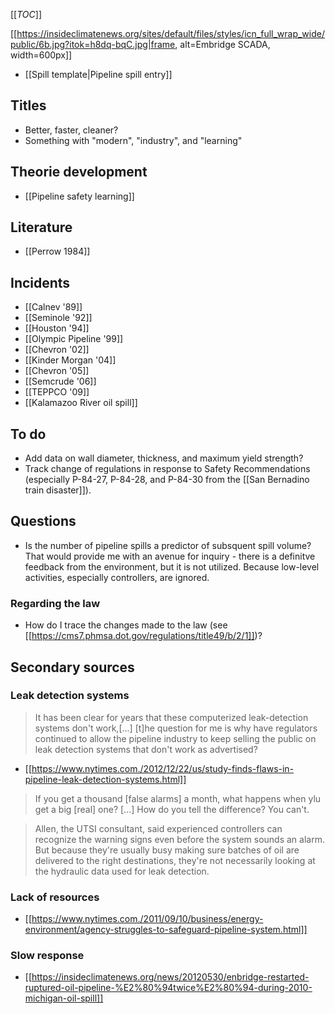 [[_TOC_]]

[[https://insideclimatenews.org/sites/default/files/styles/icn_full_wrap_wide/public/6b.jpg?itok=h8dq-bqC.jpg|frame, alt=Embridge SCADA, width=600px]]

* [[Spill template|Pipeline spill entry]]

## Titles

* Better, faster, cleaner?
* Something with "modern", "industry", and "learning"

## Theorie development
* [[Pipeline safety learning]]

## Literature
* [[Perrow 1984]]

## Incidents
* [[Calnev '89]]
* [[Seminole '92]]
* [[Houston '94]]
* [[Olympic Pipeline '99]]
* [[Chevron '02]]
* [[Kinder Morgan '04]]
* [[Chevron '05]]
* [[Semcrude '06]]
* [[TEPPCO '09]]
* [[Kalamazoo River oil spill]]

## To do
* Add data on wall diameter, thickness, and maximum yield strength?
* Track change of regulations in response to Safety Recommendations (especially  P-84-27, P-84-28, and P-84-30 from the [[San Bernadino train disaster]]).

## Questions

* Is the number of pipeline spills a predictor of subsquent spill volume? That would provide me with an avenue for inquiry - there is a definitve feedback from the environment, but it is not utilized. Because low-level activities, especially controllers, are ignored.

### Regarding the law
* How do I trace the changes made to the law (see [[https://cms7.phmsa.dot.gov/regulations/title49/b/2/1]])?

## Secondary sources

### Leak detection systems

> It has been clear for years that these computerized leak-detection systems don't work,[...] [t]he question for me is why have regulators continued  to allow the pipeline industry to keep selling the public on leak detection systems that don't work as advertised?

* [[https://www.nytimes.com./2012/12/22/us/study-finds-flaws-in-pipeline-leak-detection-systems.html]]

> If you get a thousand [false alarms] a month, what happens when ylu get a big [real] one? [...] How do you tell the difference? You can't.

> Allen, the UTSI consultant, said experienced controllers can recognize the warning signs even before the system sounds an alarm. But because they're usually busy making sure batches of oil are delivered to the right destinations, they're not necessarily looking at the hydraulic data used for leak detection.

### Lack of resources

* [[https://www.nytimes.com./2011/09/10/business/energy-environment/agency-struggles-to-safeguard-pipeline-system.html]]

### Slow response

* [[https://insideclimatenews.org/news/20120530/enbridge-restarted-ruptured-oil-pipeline-%E2%80%94twice%E2%80%94-during-2010-michigan-oil-spill]]

